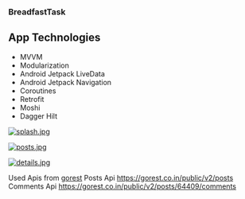 ### BreadfastTask

## App Technologies

* MVVM
* Modularization
* Android Jetpack LiveData
* Android Jetpack Navigation
* Coroutines
* Retrofit
* Moshi
* Dagger Hilt

[![splash.jpg](https://i.postimg.cc/x8BdH5PR/splash.jpg)](https://postimg.cc/CnHYpjXB)

[![posts.jpg](https://i.postimg.cc/zDQv9D1g/posts.jpg)](https://postimg.cc/NL1QXcFs)

[![details.jpg](https://i.postimg.cc/RhWFNywh/details.jpg)](https://postimg.cc/jnrK18gY)

Used Apis from [gorest](https://gorest.co.in/)
Posts Api https://gorest.co.in/public/v2/posts
Comments Api https://gorest.co.in/public/v2/posts/64409/comments

